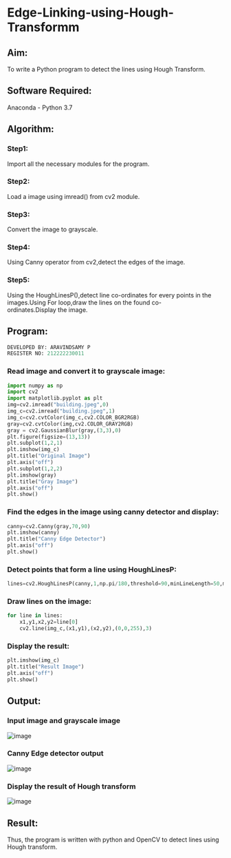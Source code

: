 # Edge-Linking-using-Hough-Transformm
## Aim:
To write a Python program to detect the lines using Hough Transform.

## Software Required:
Anaconda - Python 3.7

## Algorithm:
### Step1:

Import all the necessary modules for the program.
### Step2:

Load a image using imread() from cv2 module.
### Step3:

Convert the image to grayscale.
### Step4:

Using Canny operator from cv2,detect the edges of the image.
### Step5:

Using the HoughLinesP(),detect line co-ordinates for every points in the images.Using For loop,draw the lines on the found co-ordinates.Display the image.
## Program:
```py
DEVELOPED BY: ARAVINDSAMY P
REGISTER NO: 212222230011
```

### Read image and convert it to grayscale image:
```py
import numpy as np
import cv2
import matplotlib.pyplot as plt
img=cv2.imread("building.jpeg",0)
img_c=cv2.imread("building.jpeg",1)
img_c=cv2.cvtColor(img_c,cv2.COLOR_BGR2RGB)
gray=cv2.cvtColor(img,cv2.COLOR_GRAY2RGB)
gray = cv2.GaussianBlur(gray,(3,3),0)
plt.figure(figsize=(13,13))
plt.subplot(1,2,1)
plt.imshow(img_c)
plt.title("Original Image")
plt.axis("off")
plt.subplot(1,2,2)
plt.imshow(gray)
plt.title("Gray Image")
plt.axis("off")
plt.show()
```

### Find the edges in the image using canny detector and display:
```py
canny=cv2.Canny(gray,70,90)
plt.imshow(canny)
plt.title("Canny Edge Detector")
plt.axis("off")
plt.show()
```

### Detect points that form a line using HoughLinesP:
```py
lines=cv2.HoughLinesP(canny,1,np.pi/180,threshold=90,minLineLength=50,maxLineGap=90)
```

### Draw lines on the image:
```py
for line in lines:
    x1,y1,x2,y2=line[0]
    cv2.line(img_c,(x1,y1),(x2,y2),(0,0,255),3)
```

### Display the result:
```py
plt.imshow(img_c)
plt.title("Result Image")
plt.axis("off")
plt.show()
```


## Output:

### Input image and grayscale image

![image](https://github.com/Aravindsamy04/Edge-Linking-using-Hough-Transformm/assets/113497037/c70c40ad-8264-41a8-a3f3-3499e9fa0101)


### Canny Edge detector output

![image](https://github.com/Aravindsamy04/Edge-Linking-using-Hough-Transformm/assets/113497037/5e58a412-8c92-4f49-a434-7affd867bfc3)


### Display the result of Hough transform


![image](https://github.com/Aravindsamy04/Edge-Linking-using-Hough-Transformm/assets/113497037/0a0e7c8a-5545-4c46-a022-52075176698e)



## Result:
Thus, the program is written with python and OpenCV to detect lines using Hough transform.
